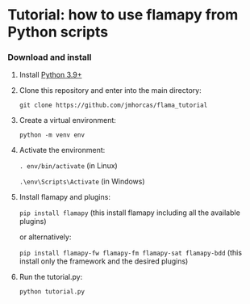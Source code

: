 # Tutorial: how to use flamapy from Python scripts

### Download and install
1. Install [Python 3.9+](https://www.python.org/)
2. Clone this repository and enter into the main directory:

    `git clone https://github.com/jmhorcas/flama_tutorial`

3. Create a virtual environment: 

    `python -m venv env`

4. Activate the environment: 

    `. env/bin/activate` (in Linux)
    
    `.\env\Scripts\Activate` (in Windows)

5. Install flamapy and plugins:

    `pip install flamapy` (this install flamapy including all the available plugins)

    or alternatively:

    `pip install flamapy-fw flamapy-fm flamapy-sat flamapy-bdd` (this install only the framework and the desired plugins)

6. Run the tutorial.py:

    `python tutorial.py`
